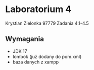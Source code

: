 # Laboratorium 4
Krystian Zielonka 97779
Zadania 4.1-4.5
## Wymagania
- JDK 17
- lombok (już dodany do pom.xml)
- baza danych z xampp